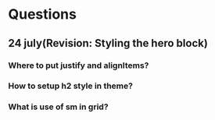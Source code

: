 # Questions

## 24 july(Revision: Styling the hero block)

### Where to put justify and alignItems?

### How to setup h2 style in theme?

### What is use of sm in grid?
